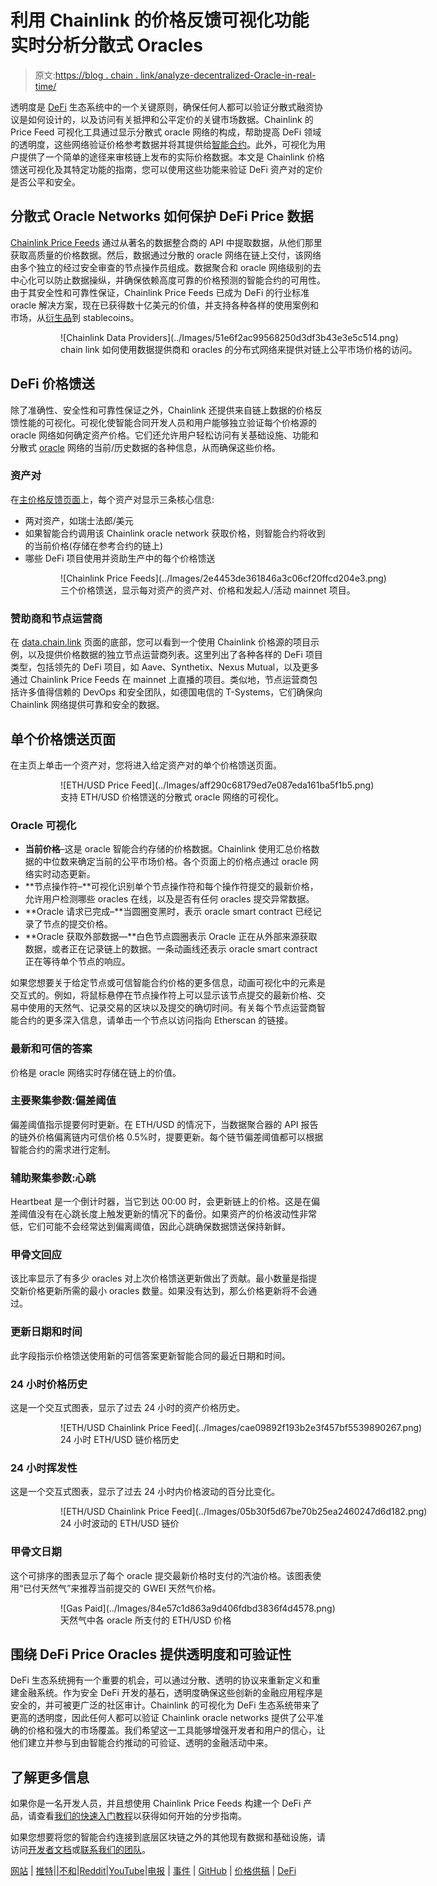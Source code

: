 # 利用 Chainlink 的价格反馈可视化功能实时分析分散式 Oracles

> 原文:[https://blog . chain . link/analyze-decentralized-Oracle-in-real-time/](https://blog.chain.link/analyze-decentralized-oracles-in-real-time/)

透明度是 [DeFi](https://chain.link/education/defi) 生态系统中的一个关键原则，确保任何人都可以验证分散式融资协议是如何设计的，以及访问有关抵押和公平定价的关键市场数据。Chainlink 的 Price Feed 可视化工具通过显示分散式 oracle 网络的构成，帮助提高 DeFi 领域的透明度，这些网络验证价格参考数据并将其提供给[智能合约](https://chain.link/education/smart-contracts)。此外，可视化为用户提供了一个简单的途径来审核链上发布的实际价格数据。本文是 Chainlink 价格馈送可视化及其特定功能的指南，您可以使用这些功能来验证 DeFi 资产对的定价是否公平和安全。

## 分散式 Oracle Networks 如何保护 DeFi Price 数据

[Chainlink Price Feeds](https://chain.link/solutions/defi) 通过从著名的数据整合商的 API 中提取数据，从他们那里获取高质量的价格数据。然后，数据通过分散的 oracle 网络在链上交付，该网络由多个独立的经过安全审查的节点操作员组成。数据聚合和 oracle 网络级别的去中心化可以防止数据操纵，并确保依赖高度可靠的价格预测的智能合约的可用性。由于其安全性和可靠性保证，Chainlink Price Feeds 已成为 DeFi 的行业标准 oracle 解决方案，现在已获得数十亿美元的价值，并支持各种各样的使用案例和市场，从[衍生品](https://blog.chain.link/solving-deep-seated-trust-problems-in-derivatives-using-chainlink-enabled-smart-contracts/)到 stablecoins。

<figure class="kg-card kg-image-card kg-width-wide kg-card-hascaption">

<figure id="attachment_775" aria-describedby="caption-attachment-775" style="width: 3669px" class="wp-caption alignnone">![Chainlink Data Providers](../Images/51e6f2ac99568250d3df3b43e3e5c514.png)

<figcaption id="caption-attachment-775" class="wp-caption-text">chain link 如何使用数据提供商和 oracles 的分布式网络来提供对链上公平市场价格的访问。</figcaption>

</figure>

<figcaption></figcaption>

</figure>

## DeFi 价格馈送

除了准确性、安全性和可靠性保证之外，Chainlink 还提供来自链上数据的价格反馈性能的可视化。可视化使智能合同开发人员和用户能够独立验证每个价格源的 oracle 网络如何确定资产价格。它们还允许用户轻松访问有关基础设施、功能和分散式 [oracle](https://chain.link/education/blockchain-oracles) 网络的当前/历史数据的各种信息，从而确保这些价格。

### 资产对

在[主价格反馈页面](https://feeds.chain.link/)上，每个资产对显示三条核心信息:

*   两对资产，如瑞士法郎/美元
*   如果智能合约调用该 Chainlink oracle network 获取价格，则智能合约将收到的当前价格(存储在参考合约的链上)
*   哪些 DeFi 项目使用并资助生产中的每个价格馈送

<figure class="kg-card kg-image-card kg-card-hascaption">

<figure id="attachment_776" aria-describedby="caption-attachment-776" style="width: 901px" class="wp-caption alignnone">![Chainlink Price Feeds](../Images/2e4453de361846a3c06cf20ffcd204e3.png)

<figcaption id="caption-attachment-776" class="wp-caption-text">三个价格馈送，显示每对资产的资产对、价格和发起人/活动 mainnet 项目。</figcaption>

</figure>

<figcaption></figcaption>

</figure>

### 赞助商和节点运营商

在 [data.chain.link](https://data.chain.link/) 页面的底部，您可以看到一个使用 Chainlink 价格源的项目示例，以及提供价格数据的独立节点运营商列表。这里列出了各种各样的 DeFi 项目类型，包括领先的 DeFi 项目，如 Aave、Synthetix、Nexus Mutual，以及更多通过 Chainlink Price Feeds 在 mainnet 上直播的项目。类似地，节点运营商包括许多值得信赖的 DevOps 和安全团队，如德国电信的 T-Systems，它们确保向 Chainlink 网络提供可靠和安全的数据。

## 单个价格馈送页面

在主页上单击一个资产对，您将进入给定资产对的单个价格馈送页面。

<figure class="kg-card kg-image-card kg-card-hascaption">

<figure id="attachment_777" aria-describedby="caption-attachment-777" style="width: 1196px" class="wp-caption alignnone">![ETH/USD Price Feed](../Images/aff290c68179ed7e087eda161ba5f1b5.png)

<figcaption id="caption-attachment-777" class="wp-caption-text">支持 ETH/USD 价格馈送的分散式 oracle 网络的可视化。</figcaption>

</figure>

<figcaption></figcaption>

</figure>

### Oracle 可视化

*   **当前价格**–这是 oracle 智能合约存储的价格数据。Chainlink 使用汇总价格数据的中位数来确定当前的公平市场价格。各个页面上的价格点通过 oracle 网络实时动态更新。
*   **节点操作符–**可视化识别单个节点操作符和每个操作符提交的最新价格，允许用户检测哪些 oracles 在线，以及是否有任何 oracles 提交异常数据。
*   **Oracle 请求已完成–**当圆圈变黑时，表示 oracle smart contract 已经记录了节点的提交价格。
*   **Oracle 获取外部数据—**白色节点圆圈表示 Oracle 正在从外部来源获取数据，或者正在记录链上的数据。一条动画线还表示 oracle smart contract 正在等待单个节点的响应。

如果您想要关于给定节点或可信智能合约价格的更多信息，动画可视化中的元素是交互式的。例如，将鼠标悬停在节点操作符上可以显示该节点提交的最新价格、交易中使用的天然气、记录交易的区块以及提交的确切时间。有关每个节点运营商智能合约的更多深入信息，请单击一个节点以访问指向 Etherscan 的链接。

### 最新和可信的答案

价格是 oracle 网络实时存储在链上的价值。

### 主要聚集参数:偏差阈值

偏差阈值指示提要何时更新。在 ETH/USD 的情况下，当数据聚合器的 API 报告的链外价格偏离链内可信价格 0.5%时，提要更新。每个链节偏差阈值都可以根据智能合约的需求进行定制。

### 辅助聚集参数:心跳

Heartbeat 是一个倒计时器，当它到达 00:00 时，会更新链上的价格。这是在偏差阈值没有在心跳长度上触发更新的情况下的备份。如果资产的价格波动性非常低，它们可能不会经常达到偏离阈值，因此心跳确保数据馈送保持新鲜。

### 甲骨文回应

该比率显示了有多少 oracles 对上次价格馈送更新做出了贡献。最小数量是指提交新价格更新所需的最小 oracles 数量。如果没有达到，那么价格更新将不会通过。

### 更新日期和时间

此字段指示价格馈送使用新的可信答案更新智能合同的最近日期和时间。

### 24 小时价格历史

这是一个交互式图表，显示了过去 24 小时的资产价格历史。

<figure class="kg-card kg-image-card kg-width-wide kg-card-hascaption">

<figure id="attachment_778" aria-describedby="caption-attachment-778" style="width: 1320px" class="wp-caption alignnone">![ETH/USD Chainlink Price Feed](../Images/cae09892f193b2e3f457bf5539890267.png)

<figcaption id="caption-attachment-778" class="wp-caption-text">24 小时 ETH/USD 链价格历史</figcaption>

</figure>

<figcaption></figcaption>

</figure>

### 24 小时挥发性

这是一个交互式图表，显示了过去 24 小时内价格波动的百分比变化。

<figure class="kg-card kg-image-card kg-width-wide kg-card-hascaption">

<figure id="attachment_779" aria-describedby="caption-attachment-779" style="width: 1310px" class="wp-caption alignnone">![ETH/USD Chainlink Price Feed](../Images/05b30f5d67be70b25ea2460247d6d182.png)

<figcaption id="caption-attachment-779" class="wp-caption-text">24 小时波动的 ETH/USD 链价</figcaption>

</figure>

<figcaption></figcaption>

</figure>

### 甲骨文日期

这个可排序的图表显示了每个 oracle 提交最新价格时支付的汽油价格。该图表使用“已付天然气”来推荐当前提交的 GWEI 天然气价格。

<figure class="kg-card kg-image-card kg-card-hascaption">

<figure id="attachment_780" aria-describedby="caption-attachment-780" style="width: 836px" class="wp-caption alignnone">![Gas Paid](../Images/84e57c1d863a9d406fdbd3836f4d4578.png)

<figcaption id="caption-attachment-780" class="wp-caption-text">天然气中各 oracle 所支付的 ETH/USD 价格</figcaption>

</figure>

<figcaption></figcaption>

</figure>

## 围绕 DeFi Price Oracles 提供透明度和可验证性

DeFi 生态系统拥有一个重要的机会，可以通过分散、透明的协议来重新定义和重建金融系统。作为安全 DeFi 开发的基石，透明度确保这些创新的金融应用程序是安全的，并可被更广泛的社区审计。Chainlink 的可视化为 DeFi 生态系统带来了更高的透明度，因此任何人都可以验证 Chainlink oracle networks 提供了公平准确的价格和强大的市场覆盖。我们希望这一工具能够增强开发者和用户的信心，让他们建立并参与到由智能合约推动的可验证、透明的金融活动中来。

## 了解更多信息

如果你是一名开发人员，并且想使用 Chainlink Price Feeds 构建一个 DeFi 产品，请查看[我们的快速入门教程](https://blog.chain.link/build-defi-yield-farming-application-with-chainlink/)以获得如何开始的分步指南。

如果您想要将您的智能合约连接到底层区块链之外的其他现有数据和基础设施，请访问[开发者文档](https://docs.chain.link/)或[联系我们的团队](https://chainlink.typeform.com/to/gEwrPO)。

[网站](https://chain.link/) | [推特](https://twitter.com/chainlink)|[|](https://www.reddit.com/r/Chainlink/)[不和](https://discordapp.com/invite/aSK4zew)|[Reddit](https://www.reddit.com/r/Chainlink/)|[YouTube](https://www.youtube.com/channel/UCnjkrlqaWEBSnKZQ71gdyFA)|[电报](https://t.me/chainlinkofficial) | [事件](https://blog.chain.link/tag/events/) | [GitHub](https://github.com/smartcontractkit/chainlink) | [价格供稿](https://feeds.chain.link/) | [DeFi](https://defi.chain.link/)